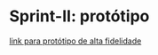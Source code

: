 # Sprint-II: protótipo
[link para protótipo de alta fidelidade](https://www.figma.com/proto/hRzfpT2rUa9ZWSts5KuPt0/Byte-Blitz-Academy?page-id=0%3A1&type=design&node-id=499-355&viewport=569%2C153%2C0.26&t=hFDGkskpkTCGDu8S-1&scaling=min-zoom&starting-point-node-id=15%3A47&mode=design)
